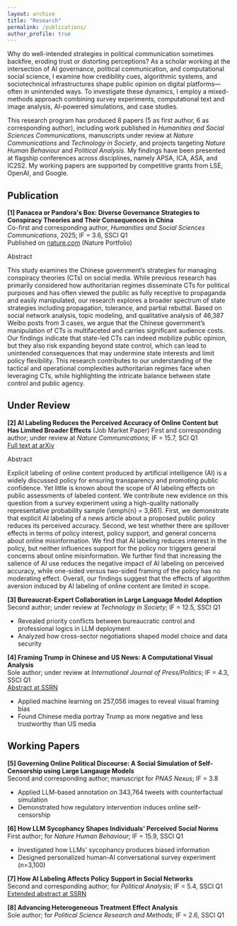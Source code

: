 ```yaml
---
layout: archive
title: "Research"
permalink: /publications/
author_profile: true
---
```


Why do well-intended strategies in political communication sometimes backfire, eroding trust or distorting perceptions? As a scholar working at the intersection of AI governance, political communication, and computational social science, I examine how credibility cues, algorithmic systems, and sociotechnical infrastructures shape public opinion on digital platforms—often in unintended ways. To investigate these dynamics, I employ a mixed-methods approach combining survey experiments, computational text and image analysis, AI-powered simulations, and case studies.

This research program has produced 8 papers (5 as first author, 6 as corresponding author), including work published in *Humanities and Social Sciences Communications*, manuscripts under review at *Nature Communications* and *Technology in Society*, and projects targeting *Nature Human Behaviour* and *Political Analysis*. My findings have been presented at flagship conferences across disciplines, namely APSA, ICA, ASA, and IC2S2. My working papers are supported by competitive grants from LSE, OpenAI, and Google.

## Publication

**[1] Panacea or Pandora's Box: Diverse Governance Strategies to Conspiracy Theories and Their Consequences in China**  
Co-first and corresponding author, *Humanities and Social Sciences Communications*, 2025; IF = 3.6, SSCI Q1  
Published on [nature.com](https://www.nature.com/articles/s41599-024-04350-1) (Nature Portfolio)

Abstract 

This study examines the Chinese government’s strategies for managing conspiracy theories (CTs) on social media. While previous research has primarily considered how authoritarian regimes disseminate CTs for political purposes and has often viewed the public as fully receptive to propaganda and easily manipulated, our research explores a broader spectrum of state strategies including propagation, tolerance, and partial rebuttal. Based on social network analysis, topic modeling, and qualitative analysis of 46,387 Weibo posts from 3 cases, we argue that the Chinese government’s manipulation of CTs is multifaceted and carries significant audience costs. Our findings indicate that state-led CTs can indeed mobilize public opinion, but they also risk expanding beyond state control, which can lead to unintended consequences that may undermine state interests and limit policy flexibility. This research contributes to our understanding of the tactical and operational complexities authoritarian regimes face when leveraging CTs, while highlighting the intricate balance between state control and public agency.

## Under Review

**[2] AI Labeling Reduces the Perceived Accuracy of Online Content but Has Limited Broader Effects** (Job Market Paper) 
First and corresponding author; under review at *Nature Communications*; IF = 15.7, SCI Q1  
[Full text at arXiv](https://arxiv.org/your-link)

Abstract 

Explicit labeling of online content produced by artificial intelligence (AI) is a widely discussed policy for ensuring transparency and promoting public confidence. Yet little is known about the scope of AI labeling effects on public assessments of labeled content. We contribute new evidence on this question from a survey experiment using a high-quality nationally representative probability sample (\emph{n} = 3,861). First, we demonstrate that explicit AI labeling of a news article about a proposed public policy reduces its perceived accuracy. Second, we test whether there are spillover effects in terms of policy interest, policy support, and general concerns about online misinformation. We find that AI labeling reduces interest in the policy, but neither influences support for the policy nor triggers general concerns about online misinformation. We further find that increasing the salience of AI use reduces the negative impact of AI labeling on perceived accuracy, while one-sided versus two-sided framing of the policy has no moderating effect. Overall, our findings suggest that the effects of algorithm aversion induced by AI labeling of online content are limited in scope.

**[3] Bureaucrat-Expert Collaboration in Large Language Model Adoption**  
Second author; under review at *Technology in Society*; IF = 12.5, SSCI Q1
- Revealed priority conflicts between bureaucratic control and professional logics in LLM deployment
- Analyzed how cross-sector negotiations shaped model choice and data security

**[4] Framing Trump in Chinese and US News: A Computational Visual Analysis**  
Sole author; under review at *International Journal of Press/Politics*; IF = 4.3, SSCI Q1  
[Abstract at SSRN](your-ssrn-link)
- Applied machine learning on 257,056 images to reveal visual framing bias
- Found Chinese media portray Trump as more negative and less trustworthy than US media

## Working Papers

**[5] Governing Online Political Discourse: A Social Simulation of Self-Censorship using Large Langauge Models**  
Second and corresponding author; manuscript for *PNAS Nexus*; IF = 3.8
- Applied LLM-based annotation on 343,764 tweets with counterfactual simulation
- Demonstrated how regulatory intervention induces online self-censorship

**[6] How LLM Sycophancy Shapes Individuals' Perceived Social Norms**  
First author; for *Nature Human Behaviour*; IF = 15.9, SSCI Q1
- Investigated how LLMs' sycophancy produces biased information
- Designed personalized human-AI conversational survey experiment (n=3,100)

**[7] How AI Labeling Affects Policy Support in Social Networks**  
Second and corresponding author; for *Political Analysis*; IF = 5.4, SSCI Q1  
[Extended abstract at SSRN](your-link)

**[8] Advancing Heterogeneous Treatment Effect Analysis**  
Sole author; for *Political Science Research and Methods*; IF = 2.6, SSCI Q1
